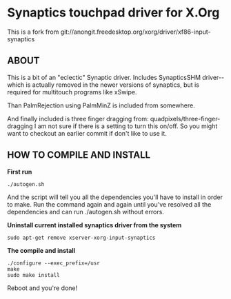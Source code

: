 Synaptics touchpad driver for X.Org
===================================

This is a fork from git://anongit.freedesktop.org/xorg/driver/xf86-input-synaptics

ABOUT
-----

This is a bit of an "eclectic" Synaptic driver. Includes SynapticsSHM 
driver--which is actually removed in the newer versions of synaptics, but is 
required for multitouch programs like xSwipe.

Than PalmRejection using PalmMinZ is included from somewhere.

And finally included is three finger dragging from: quadpixels/three-finger-dragging
I am not sure if there is a setting to turn this on/off. So you might want to 
checkout an earlier commit if don't like to use it.

HOW TO COMPILE AND INSTALL
--------------------------

**First run**

```
./autogen.sh
```

And the script will tell you all the dependencies you'll have to install in order to make.
Run the command again and again until you've resolved all the dependencies and can run ./autogen.sh without errors.

**Uninstall current installed synaptics driver from the system**

```
sudo apt-get remove xserver-xorg-input-synaptics
```

**The compile and install**

```
./configure --exec_prefix=/usr 
make
sudo make install
```

Reboot and you're done!
